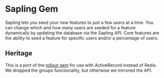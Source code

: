 Sapling Gem
===========

Sapling lets you seed your new features to just a few users at a time. You can change which and how many users are
seeded for a feature dynamically by updating the database via the Sapling API. Core features are the ability to
seed a feature for specific users and/or a percentage of users.

Heritage
--------

This is a port of the [rollout gem](https://github.com/jamesgolick/rollout) for
use with ActiveRecord instead of Redis. We dropped the groups functionality, but otherwise we mirrored the API.
